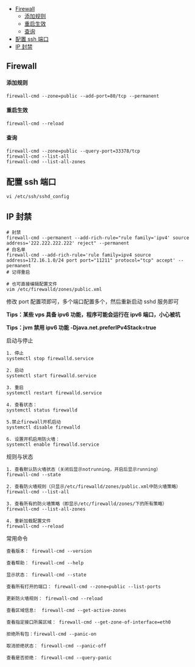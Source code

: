 <!-- START doctoc generated TOC please keep comment here to allow auto update -->
<!-- DON'T EDIT THIS SECTION, INSTEAD RE-RUN doctoc TO UPDATE -->


- [Firewall](#firewall)
    - [添加规则](#%E6%B7%BB%E5%8A%A0%E8%A7%84%E5%88%99)
    - [重启生效](#%E9%87%8D%E5%90%AF%E7%94%9F%E6%95%88)
    - [查询](#%E6%9F%A5%E8%AF%A2)
- [配置 ssh 端口](#%E9%85%8D%E7%BD%AE-ssh-%E7%AB%AF%E5%8F%A3)
- [IP 封禁](#ip-%E5%B0%81%E7%A6%81)

<!-- END doctoc generated TOC please keep comment here to allow auto update -->

## Firewall

#### 添加规则

    firewall-cmd --zone=public --add-port=80/tcp --permanent

#### 重启生效

    firewall-cmd --reload

#### 查询

    firewall-cmd --zone=public --query-port=33378/tcp
    firewall-cmd --list-all
    firewall-cmd --list-all-zones

## 配置 ssh 端口

    vi /etc/ssh/sshd_config

## IP 封禁

    # 封禁
    firewall-cmd --permanent --add-rich-rule="rule family='ipv4' source address='222.222.222.222' reject" --permanent
    # 白名单
    firewall-cmd --add-rich-rule='rule family=ipv4 source address=172.16.1.0/24 port port="11211" protocol="tcp" accept' --permanent
    # 记得重启

    # 也可直接编辑配置文件
    vim /etc/firewalld/zones/public.xml

修改 port 配置项即可，多个端口配置多个，然后重新启动 sshd 服务即可

**Tips：某些 vps 具备 ipv6 功能，程序可能会运行在 ipv6 端口，小心被坑**

**Tips：jvm 禁用 ipv6 功能 -Djava.net.preferIPv4Stack=true**

启动与停止

    1. 停止
    systemctl stop firewalld.service

    2. 启动
    systemctl start firewalld.service

    3. 重启
    systemctl restart firewalld.service

    4. 查看状态：
    systemctl status firewalld

    5.禁止firewall开机启动
    systemctl disable firewalld

    6. 设置开机启用防火墙：
    systemctl enable firewalld.service

规则与状态

    1. 查看默认防火墙状态（关闭后显示notrunning，开启后显示running）
    firewall-cmd --state

    2. 查看防火墙规则（只显示/etc/firewalld/zones/public.xml中防火墙策略）
    firewall-cmd --list-all

    3. 查看所有的防火墙策略（即显示/etc/firewalld/zones/下的所有策略）
    firewall-cmd --list-all-zones

    4. 重新加载配置文件
    firewall-cmd --reload

常用命令

    查看版本： firewall-cmd --version

    查看帮助： firewall-cmd --help

    显示状态： firewall-cmd --state

    查看所有打开的端口： firewall-cmd --zone=public --list-ports

    更新防火墙规则： firewall-cmd --reload

    查看区域信息:  firewall-cmd --get-active-zones

    查看指定接口所属区域： firewall-cmd --get-zone-of-interface=eth0

    拒绝所有包：firewall-cmd --panic-on

    取消拒绝状态： firewall-cmd --panic-off

    查看是否拒绝： firewall-cmd --query-panic
